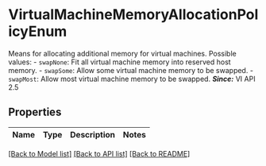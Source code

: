 # VirtualMachineMemoryAllocationPolicyEnum

Means for allocating additional memory for virtual machines.  Possible values: - `swapNone`: Fit all virtual machine memory into reserved host memory. - `swapSome`: Allow some virtual machine memory to be swapped. - `swapMost`: Allow most virtual machine memory to be swapped.    ***Since:*** VI API 2.5 

## Properties
Name | Type | Description | Notes
------------ | ------------- | ------------- | -------------

[[Back to Model list]](../README.md#documentation-for-models) [[Back to API list]](../README.md#documentation-for-api-endpoints) [[Back to README]](../README.md)


